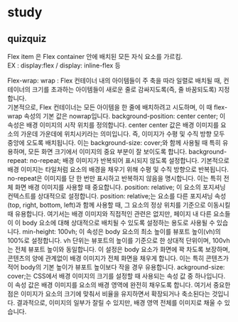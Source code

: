 # study

## quizquiz
Flex item 은 Flex container 안에 배치된 모든 자식 요소를 가르킴.   
EX : display:flex / display: inline-flex 등 

Flex-wrap: wrap : Flex 컨테이너 내의 아이템들이 주 축을 따라 일렬로 배치될 때, 컨테이너의 크기를 초과하는 아이템들이 새로운 줄로 감싸지도록(즉, 줄 바꿈되도록) 지정합니다.    
기본적으로, Flex 컨테이너는 모든 아이템을 한 줄에 배치하려고 시도하며, 이 때 flex-wrap 속성의 기본 값은 nowrap입니다.
background-position: center center;
이 속성은 배경 이미지의 시작 위치를 정의합니다. center center 값은 배경 이미지를 요소의 가운데 가운데에 위치시키라는 의미입니다. 즉, 이미지가 수평 및 수직 방향 모두 중앙에 오도록 배치됩니다. 이는 background-size: cover;와 함께 사용될 때 특히 유용하며, 모든 화면 크기에서 이미지의 중요 부분이 잘 보이도록 합니다.
background-repeat: no-repeat;
배경 이미지가 반복되어 표시되지 않도록 설정합니다. 기본적으로 배경 이미지는 타일처럼 요소의 배경을 채우기 위해 수평 및 수직 방향으로 반복됩니다. no-repeat은 이미지를 단 한 번만 표시하고 반복하지 않음을 명시합니다. 이는 특히 전체 화면 배경 이미지를 사용할 때 중요합니다.
position: relative;
이 요소의 포지셔닝 컨텍스트를 상대적으로 설정합니다. position: relative;는 요소를 다른 포지셔닝 속성(top, right, bottom, left)과 함께 사용할 때, 그 요소의 정상 위치를 기준으로 이동시킬 때 유용합니다. 여기서는 배경 이미지와 직접적인 관련은 없지만, 페이지 내 다른 요소들이 이 body 요소에 대해 상대적으로 배치될 수 있도록 설정하는 용도로 사용될 수 있습니다.
min-height: 100vh;
이 속성은 body 요소의 최소 높이를 뷰포트 높이(vh)의 100%로 설정합니다. vh 단위는 뷰포트의 높이를 기준으로 한 상대적 단위이며, 100vh는 전체 뷰포트 높이와 동일합니다. 이 설정은 body 요소가 화면에 꽉 차도록 보장하며, 콘텐츠의 양에 관계없이 배경 이미지가 전체 화면을 채우게 합니다. 이는 특히 콘텐츠가 적어 body의 기본 높이가 뷰포트 높이보다 작을 경우 유용합니다.
ackground-size: cover;는 CSS에서 배경 이미지의 크기를 설정할 때 사용되는 속성 값 중 하나입니다. 이 속성 값은 배경 이미지를 요소의 배경 영역에 완전히 채우도록 합니다. 여기서 중요한 점은 이미지가 요소의 크기에 맞춰서 비율을 유지하면서 확장되거나 축소된다는 것입니다. 결과적으로, 이미지의 일부가 잘릴 수 있지만, 배경 영역 전체를 이미지로 채울 수 있습니다.